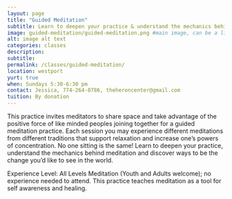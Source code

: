 ```yaml
---
layout: page
title: "Guided Meditation"
subtitle: Learn to deepen your practice & understand the mechanics behind meditation
image: guided-meditation/guided-meditation.png #main image, can be a link or a file in assets/img/portfolio
alt: image alt text
categories: classes
description:
subtitle:
permalink: /classes/guided-meditation/
location: westport
yurt: true
when: Sundays 5:30-6:30 pm
contact: Jessica, 774-264-0786, theheroncenter@gmail.com
tuition: By donation
---
```


This practice invites meditators to share space and take advantage of the positive force of like minded peoples joining together for a guided meditation practice. Each session you may experience different meditations from different traditions that support relaxation and increase one’s powers of concentration. No one sitting is the same! Learn to deepen your practice, understand the mechanics behind meditation and discover ways to be the change you’d like to see in the world. 

Experience Level: All Levels Meditation (Youth and Adults welcome); no experience needed to attend. This practice teaches meditation as a tool for self awareness and healing.